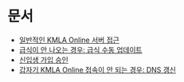 # 문서

* [일반적인 KMLA Online 서버 접근](access.md)
* [급식이 안 나오는 경우: 급식 수동 업데이트](food.md)
* [신입생 가입 승인](grant-users.md)
* [갑자기 KMLA Online 접속이 안 되는 경우: DNS 갱신](renew-dns.md)